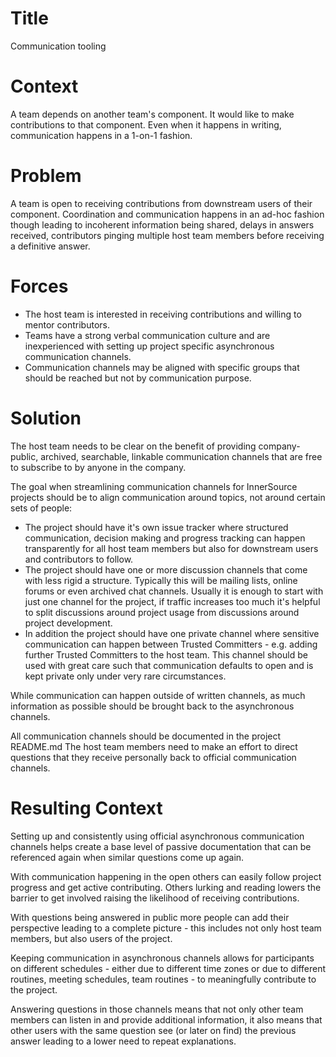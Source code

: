 # Title

Communication tooling

# Context

A team depends on another team's component. It would like to make contributions
to that component. Even when it happens in writing, communication happens in a
1-on-1 fashion.

# Problem

A team is open to receiving contributions from downstream users of their
component. Coordination and communication happens in an ad-hoc fashion though
leading to incoherent information being shared, delays in answers received,
contributors pinging multiple host team members before receiving a definitive
answer.

# Forces

- The host team is interested in receiving contributions and willing to mentor
  contributors.
- Teams have a strong verbal communication culture and are inexperienced with
  setting up project specific asynchronous communication channels.
- Communication channels may be aligned with specific groups that should be
  reached but not by communication purpose.

# Solution

The host team needs to be clear on the benefit of providing company-public,
archived, searchable, linkable communication channels that are free to subscribe
to by anyone in the company.

The goal when streamlining communication channels for InnerSource projects
should be to align communication around topics, not around certain sets of
people:

- The project should have it's own issue tracker where structured communication,
  decision making and progress tracking can happen transparently for all host
  team members but also for downstream users and contributors to follow.
- The project should have one or more discussion channels that come with less
  rigid a structure. Typically this will be mailing lists, online forums or even
  archived chat channels. Usually it is enough to start with just one channel
  for the project, if traffic increases too much it's helpful to split
  discussions around project usage from discussions around project development.
- In addition the project should have one private channel where sensitive
  communication can happen between Trusted Committers - e.g. adding further
  Trusted Committers to the host team. This channel should be used with great
  care such that communication defaults to open and is kept private only under
  very rare circumstances.

While communication can happen outside of written channels, as much information
as possible should be brought back to the asynchronous channels.

All communication channels should be documented in the project README.md The
host team members need to make an effort to direct questions that they receive
personally back to official communication channels.

# Resulting Context

Setting up and consistently using official asynchronous communication channels 
helps create a base level of passive documentation that can be referenced again 
when similar questions come up again.

With communication happening in the open others can easily follow project
progress and get active contributing. Others lurking and reading lowers the 
barrier to get involved raising the likelihood of receiving contributions.

With questions being answered in public more people can add their perspective
leading to a complete picture - this includes not only host team members, 
but also users of the project.

Keeping communication in asynchronous channels allows for participants on
different schedules - either due to different time zones or due to different
routines, meeting schedules, team routines - to meaningfully contribute to 
the project.

Answering questions in those channels means that not only other team members
can listen in and provide additional information, it also means that other
users with the same question see (or later on find) the previous answer leading
to a lower need to repeat explanations.


